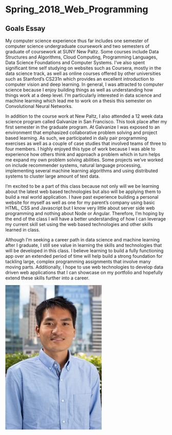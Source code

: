 # Spring_2018_Web_Programming
## Goals Essay


My computer science experience thus far includes one semester of computer science undergraduate coursework
and two semesters of graduate of coursework at SUNY New Paltz.  Some courses include Data Structures and 
Algorithms, Cloud Computing, Programming Languages, Data Science Foundations and Computer Systems.  I’ve 
also spent significant time self studying on websites such as Coursera, mostly in the data science track, 
as well as online courses offered by other universities such as Stanford’s CS231n which provides an 
excellent introduction to computer vision and deep learning.  In general, I was attracted to computer 
science because I enjoy building things as well as understanding how things work at a deep level.  I’m 
particularly interested in data science and machine learning which lead me to work on a thesis this 
semester on Convolutional Neural Networks.

In addition to the course work at New Paltz, I also attended a 12 week data science program called 
Galvanize in San Francisco.  This took place after my first semester in the graduate program.  At 
Galvanize I was exposed to an environment that emphasized collaborative problem solving and project 
based learning. As such, we participated in daily pair programming exercises as well as a couple of 
case studies that involved teams of three to four members. I highly enjoyed this type of work because 
I was able to experience how others think and approach a problem which in turn helps me expand my own 
problem solving abilities.  Some projects we’ve worked on include recommender systems, natural 
language processing, implementing several machine learning algorithms and using distributed systems to 
cluster large amount of text data.

	
I’m excited to be a part of this class because not only will we be learning about the latest web based 
technologies but also will be applying them to build a real world application.  I have past experience 
building a personal website for myself as well as one for my parent’s company using basic HTML, CSS 
and Javascript but I know very little about server side web programming and nothing about Node or 
Angular.  Therefore, I’m hoping by the end of the class I will have a better understanding of how I 
can leverage my current skill set using the web based technologies and other skills learned in class. 

Although I’m seeking a career path in data science and machine learning after I graduate, I still see 
value in learning the skills and technologies that will be developed in this class.  I believe 
learning to build a fully functioning app over an extended period of time will help build a strong 
foundation for tackling large, complex programming assignments that involve many moving parts.
Additionally, I hope to use web technologies to develop data driven web applications that I can 
showcase on my portfolio and hopefully extend these skills further into a career. 

![](photo.jpg)
